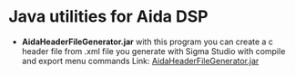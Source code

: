 # Java utilities for Aida DSP 

* **AidaHeaderFileGenerator.jar** 
with this program you can create a c header file 
from .xml file you generate with Sigma Studio 
with compile and export menu commands
Link: [AidaHeaderFileGenerator.jar](../Java/AidaHeaderFileGenerator/bin) 


